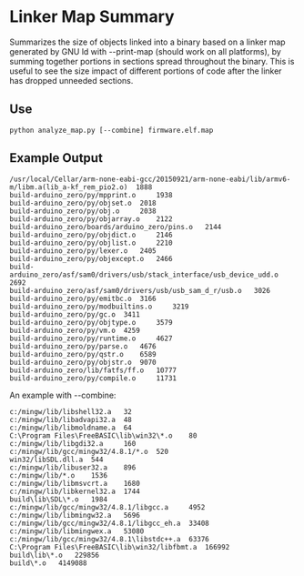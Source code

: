 # Linker Map Summary
Summarizes the size of objects linked into a binary based on a linker map
generated by GNU ld with --print-map (should work on all platforms), by summing
together portions in sections spread throughout the binary.
This is useful to see the size impact of different portions of code after the
linker has dropped unneeded sections.

## Use
`python analyze_map.py [--combine] firmware.elf.map`

## Example Output
```
/usr/local/Cellar/arm-none-eabi-gcc/20150921/arm-none-eabi/lib/armv6-m/libm.a(lib_a-kf_rem_pio2.o) 	1888
build-arduino_zero/py/mpprint.o 	1938
build-arduino_zero/py/objset.o 	2018
build-arduino_zero/py/obj.o 	2038
build-arduino_zero/py/objarray.o 	2122
build-arduino_zero/boards/arduino_zero/pins.o 	2144
build-arduino_zero/py/objdict.o 	2146
build-arduino_zero/py/objlist.o 	2210
build-arduino_zero/py/lexer.o 	2405
build-arduino_zero/py/objexcept.o 	2466
build-arduino_zero/asf/sam0/drivers/usb/stack_interface/usb_device_udd.o 	2692
build-arduino_zero/asf/sam0/drivers/usb/usb_sam_d_r/usb.o 	3026
build-arduino_zero/py/emitbc.o 	3166
build-arduino_zero/py/modbuiltins.o 	3219
build-arduino_zero/py/gc.o 	3411
build-arduino_zero/py/objtype.o 	3579
build-arduino_zero/py/vm.o 	4259
build-arduino_zero/py/runtime.o 	4627
build-arduino_zero/py/parse.o 	4676
build-arduino_zero/py/qstr.o 	6589
build-arduino_zero/py/objstr.o 	9070
build-arduino_zero/lib/fatfs/ff.o 	10777
build-arduino_zero/py/compile.o 	11731
```

An example with --combine:
```
c:/mingw/lib/libshell32.a 	32
c:/mingw/lib/libadvapi32.a 	48
c:/mingw/lib/libmoldname.a 	64
C:\Program Files\FreeBASIC\lib\win32\*.o 	80
c:/mingw/lib/libgdi32.a 	160
c:/mingw/lib/gcc/mingw32/4.8.1/*.o 	520
win32/libSDL.dll.a 	544
c:/mingw/lib/libuser32.a 	896
c:/mingw/lib/*.o 	1536
c:/mingw/lib/libmsvcrt.a 	1680
c:/mingw/lib/libkernel32.a 	1744
build\lib\SDL\*.o 	1984
c:/mingw/lib/gcc/mingw32/4.8.1/libgcc.a 	4952
c:/mingw/lib/libmingw32.a 	5696
c:/mingw/lib/gcc/mingw32/4.8.1/libgcc_eh.a 	33408
c:/mingw/lib/libmingwex.a 	53080
c:/mingw/lib/gcc/mingw32/4.8.1\libstdc++.a 	63376
C:\Program Files\FreeBASIC\lib\win32/libfbmt.a 	166992
build\lib\*.o 	229856
build\*.o 	4149088
```
